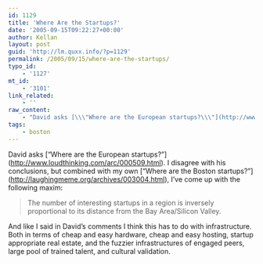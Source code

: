 ```yaml
---
id: 1129
title: 'Where Are the Startups?'
date: '2005-09-15T09:22:27+00:00'
author: Kellan
layout: post
guid: 'http://lm.quxx.info/?p=1129'
permalink: /2005/09/15/where-are-the-startups/
typo_id:
    - '1127'
mt_id:
    - '3101'
link_related:
    - ''
raw_content:
    - "David asks [\\\"Where are the European startups?\\\"](http://www.loudthinking.com/arc/000509.html).  I disagree with his conclusions, but combined with my own [\\\"Where are the Boston startups?\\\"](http://laughingmeme.org/archives/003004.html), I\\'ve come up with the following maxim:\n\n> The number of interesting startups in a region is inversely proportional to its distance from the Bay Area/Silicon Valley.  \n\nAnd like I said in David\\'s comments I think this has to do with infrastructure.  Both in terms of cheap and easy hardware, cheap and easy hosting, startup appropriate real estate, and the fuzzier infrastructures of engaged peers, large pool of trained talent, and cultural validation."
tags:
    - boston
---
```


David asks \[“Where are the European startups?”\](http://www.loudthinking.com/arc/000509.html). I disagree with his conclusions, but combined with my own \[“Where are the Boston startups?”\](http://laughingmeme.org/archives/003004.html), I’ve come up with the following maxim:

> The number of interesting startups in a region is inversely proportional to its distance from the Bay Area/Silicon Valley.

And like I said in David’s comments I think this has to do with infrastructure. Both in terms of cheap and easy hardware, cheap and easy hosting, startup appropriate real estate, and the fuzzier infrastructures of engaged peers, large pool of trained talent, and cultural validation.